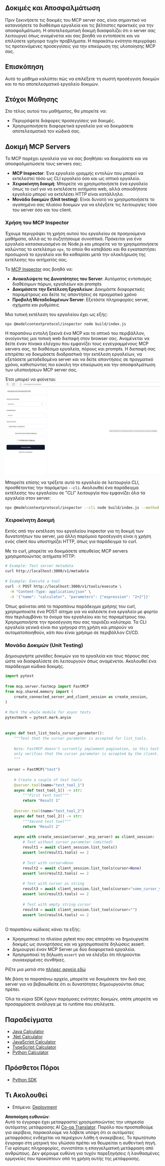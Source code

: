 <!--
CO_OP_TRANSLATOR_METADATA:
{
  "original_hash": "e25bc265a51244a7a2d93b3761543a1f",
  "translation_date": "2025-06-13T02:08:15+00:00",
  "source_file": "03-GettingStarted/08-testing/README.md",
  "language_code": "el"
}
-->
## Δοκιμές και Αποσφαλμάτωση

Πριν ξεκινήσετε τις δοκιμές του MCP server σας, είναι σημαντικό να κατανοήσετε τα διαθέσιμα εργαλεία και τις βέλτιστες πρακτικές για την αποσφαλμάτωση. Η αποτελεσματική δοκιμή διασφαλίζει ότι ο server σας λειτουργεί όπως αναμένεται και σας βοηθά να εντοπίσετε και να επιλύσετε γρήγορα τυχόν προβλήματα. Η παρακάτω ενότητα περιγράφει τις προτεινόμενες προσεγγίσεις για την επικύρωση της υλοποίησης MCP σας.

## Επισκόπηση

Αυτό το μάθημα καλύπτει πώς να επιλέξετε τη σωστή προσέγγιση δοκιμών και το πιο αποτελεσματικό εργαλείο δοκιμών.

## Στόχοι Μάθησης

Στο τέλος αυτού του μαθήματος, θα μπορείτε να:

- Περιγράψετε διάφορες προσεγγίσεις για δοκιμές.
- Χρησιμοποιήσετε διαφορετικά εργαλεία για να δοκιμάσετε αποτελεσματικά τον κώδικά σας.

## Δοκιμή MCP Servers

Το MCP παρέχει εργαλεία για να σας βοηθήσει να δοκιμάσετε και να αποσφαλματώσετε τους servers σας:

- **MCP Inspector**: Ένα εργαλείο γραμμής εντολών που μπορεί να εκτελεστεί τόσο ως CLI εργαλείο όσο και ως οπτικό εργαλείο.
- **Χειροκίνητη δοκιμή**: Μπορείτε να χρησιμοποιήσετε ένα εργαλείο όπως το curl για να εκτελέσετε αιτήματα web, αλλά οποιοδήποτε εργαλείο μπορεί να εκτελέσει HTTP είναι κατάλληλο.
- **Μονάδα δοκιμών (Unit testing)**: Είναι δυνατό να χρησιμοποιήσετε το αγαπημένο σας πλαίσιο δοκιμών για να ελέγξετε τις λειτουργίες τόσο του server όσο και του client.

### Χρήση του MCP Inspector

Έχουμε περιγράψει τη χρήση αυτού του εργαλείου σε προηγούμενα μαθήματα, αλλά ας το συζητήσουμε συνοπτικά. Πρόκειται για ένα εργαλείο κατασκευασμένο σε Node.js και μπορείτε να το χρησιμοποιήσετε καλώντας το εκτελέσιμο `npx`, το οποίο θα κατεβάσει και θα εγκαταστήσει προσωρινά το εργαλείο και θα καθαρίσει μετά την ολοκλήρωση της εκτέλεσης του αιτήματός σας.

Το [MCP Inspector](https://github.com/modelcontextprotocol/inspector) σας βοηθά να:

- **Ανακαλύψετε τις Δυνατότητες του Server**: Αυτόματος εντοπισμός διαθέσιμων πόρων, εργαλείων και prompts
- **Δοκιμάσετε την Εκτέλεση Εργαλείων**: Δοκιμάστε διαφορετικές παραμέτρους και δείτε τις απαντήσεις σε πραγματικό χρόνο
- **Προβολή Μεταδεδομένων Server**: Εξετάστε πληροφορίες server, σχήματα και ρυθμίσεις

Μια τυπική εκτέλεση του εργαλείου έχει ως εξής:

```bash
npx @modelcontextprotocol/inspector node build/index.js
```

Η παραπάνω εντολή ξεκινά ένα MCP και το οπτικό του περιβάλλον, ανοίγοντας μια τοπική web διεπαφή στον browser σας. Αναμένεται να δείτε έναν πίνακα ελέγχου που εμφανίζει τους εγγεγραμμένους MCP servers σας, τα διαθέσιμα εργαλεία, πόρους και prompts. Η διεπαφή σας επιτρέπει να δοκιμάσετε διαδραστικά την εκτέλεση εργαλείων, να εξετάσετε μεταδεδομένα server και να δείτε απαντήσεις σε πραγματικό χρόνο, καθιστώντας πιο εύκολη την επικύρωση και την αποσφαλμάτωση των υλοποιήσεων MCP server σας.

Έτσι μπορεί να φαίνεται: ![Inspector](../../../../translated_images/connect.141db0b2bd05f096fb1dd91273771fd8b2469d6507656c3b0c9df4b3c5473929.el.png)

Μπορείτε επίσης να τρέξετε αυτό το εργαλείο σε λειτουργία CLI, προσθέτοντας την παράμετρο `--cli`. Ακολουθεί ένα παράδειγμα εκτέλεσης του εργαλείου σε "CLI" λειτουργία που εμφανίζει όλα τα εργαλεία στον server:

```sh
npx @modelcontextprotocol/inspector --cli node build/index.js --method tools/list
```

### Χειροκίνητη Δοκιμή

Εκτός από την εκτέλεση του εργαλείου inspector για τη δοκιμή των δυνατοτήτων του server, μια άλλη παρόμοια προσέγγιση είναι η χρήση ενός client που υποστηρίζει HTTP, όπως για παράδειγμα το curl.

Με το curl, μπορείτε να δοκιμάσετε απευθείας MCP servers χρησιμοποιώντας αιτήματα HTTP:

```bash
# Example: Test server metadata
curl http://localhost:3000/v1/metadata

# Example: Execute a tool
curl -X POST http://localhost:3000/v1/tools/execute \
  -H "Content-Type: application/json" \
  -d '{"name": "calculator", "parameters": {"expression": "2+2"}}'
```

Όπως φαίνεται από το παραπάνω παράδειγμα χρήσης του curl, χρησιμοποιείτε ένα POST αίτημα για να καλέσετε ένα εργαλείο με φορτίο που περιλαμβάνει το όνομα του εργαλείου και τις παραμέτρους του. Χρησιμοποιήστε την προσέγγιση που σας ταιριάζει καλύτερα. Τα CLI εργαλεία γενικά είναι πιο γρήγορα στη χρήση και μπορούν να αυτοματοποιηθούν, κάτι που είναι χρήσιμο σε περιβάλλον CI/CD.

### Μονάδα Δοκιμών (Unit Testing)

Δημιουργήστε μονάδες δοκιμών για τα εργαλεία και τους πόρους σας ώστε να διασφαλίσετε ότι λειτουργούν όπως αναμένεται. Ακολουθεί ένα παράδειγμα κώδικα δοκιμής.

```python
import pytest

from mcp.server.fastmcp import FastMCP
from mcp.shared.memory import (
    create_connected_server_and_client_session as create_session,
)

# Mark the whole module for async tests
pytestmark = pytest.mark.anyio


async def test_list_tools_cursor_parameter():
    """Test that the cursor parameter is accepted for list_tools.

    Note: FastMCP doesn't currently implement pagination, so this test
    only verifies that the cursor parameter is accepted by the client.
    """

 server = FastMCP("test")

    # Create a couple of test tools
    @server.tool(name="test_tool_1")
    async def test_tool_1() -> str:
        """First test tool"""
        return "Result 1"

    @server.tool(name="test_tool_2")
    async def test_tool_2() -> str:
        """Second test tool"""
        return "Result 2"

    async with create_session(server._mcp_server) as client_session:
        # Test without cursor parameter (omitted)
        result1 = await client_session.list_tools()
        assert len(result1.tools) == 2

        # Test with cursor=None
        result2 = await client_session.list_tools(cursor=None)
        assert len(result2.tools) == 2

        # Test with cursor as string
        result3 = await client_session.list_tools(cursor="some_cursor_value")
        assert len(result3.tools) == 2

        # Test with empty string cursor
        result4 = await client_session.list_tools(cursor="")
        assert len(result4.tools) == 2
    
```

Ο παραπάνω κώδικας κάνει τα εξής:

- Χρησιμοποιεί το πλαίσιο pytest που σας επιτρέπει να δημιουργείτε δοκιμές ως συναρτήσεις και να χρησιμοποιείτε δηλώσεις assert.
- Δημιουργεί έναν MCP Server με δύο διαφορετικά εργαλεία.
- Χρησιμοποιεί τη δήλωση `assert` για να ελέγξει ότι πληρούνται συγκεκριμένες συνθήκες.

Ρίξτε μια ματιά στο [πλήρες αρχείο εδώ](https://github.com/modelcontextprotocol/python-sdk/blob/main/tests/client/test_list_methods_cursor.py)

Με βάση το παραπάνω αρχείο, μπορείτε να δοκιμάσετε τον δικό σας server για να βεβαιωθείτε ότι οι δυνατότητες δημιουργούνται όπως πρέπει.

Όλα τα κύρια SDK έχουν παρόμοιες ενότητες δοκιμών, οπότε μπορείτε να προσαρμόσετε ανάλογα με το runtime που επιλέγετε.

## Παραδείγματα

- [Java Calculator](../samples/java/calculator/README.md)
- [.Net Calculator](../../../../03-GettingStarted/samples/csharp)
- [JavaScript Calculator](../samples/javascript/README.md)
- [TypeScript Calculator](../samples/typescript/README.md)
- [Python Calculator](../../../../03-GettingStarted/samples/python)

## Πρόσθετοι Πόροι

- [Python SDK](https://github.com/modelcontextprotocol/python-sdk)

## Τι Ακολουθεί

- Επόμενο: [Deployment](/03-GettingStarted/09-deployment/README.md)

**Αποποίηση ευθυνών**:  
Αυτό το έγγραφο έχει μεταφραστεί χρησιμοποιώντας την υπηρεσία αυτόματης μετάφρασης AI [Co-op Translator](https://github.com/Azure/co-op-translator). Παρόλο που προσπαθούμε για ακρίβεια, παρακαλούμε να λάβετε υπόψη ότι οι αυτόματες μεταφράσεις ενδέχεται να περιέχουν λάθη ή ανακρίβειες. Το πρωτότυπο έγγραφο στη μητρική του γλώσσα πρέπει να θεωρείται η αυθεντική πηγή. Για κρίσιμες πληροφορίες, συνιστάται η επαγγελματική μετάφραση από ανθρώπους. Δεν φέρουμε ευθύνη για τυχόν παρεξηγήσεις ή λανθασμένες ερμηνείες που προκύπτουν από τη χρήση αυτής της μετάφρασης.